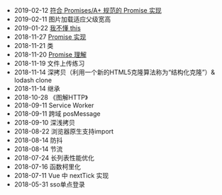 - 2019-02-12 [符合 Promises/A+ 规范的 Promise 实现](./Promise/FPromise.js)
- 2019-02-11 图片加载适应父级宽高
- 2019-01-22 [我不懂 this](https://github.com/ShiRouMi/blog/issues/1)  
- 2018-11-27 [Promise 实现](./Promise/FePromise.js)
- 2018-11-21 类
- 2018-11-20 [Promise 理解](./Promise/Promise.md)
- 2018-11-19 文件上传练习
- 2018-11-14 深拷贝（利用一个新的HTML5克隆算法称为“结构化克隆”）& lodash clone
- 2018-11-14 继承
- 2018-10-28 《图解HTTP》
- 2018-09-11 Service Worker
- 2018-09-11 跨域 posMessage
- 2018-09-10 深浅拷贝
- 2018-08-22 浏览器原生支持import 
- 2018-08-14 防抖
- 2018-08-14 节流
- 2018-07-24 长列表性能优化 
- 2018-07-16 函数柯里化
- 2018-07-11 Vue 中 nextTick 实现
- 2018-05-31 sso单点登录